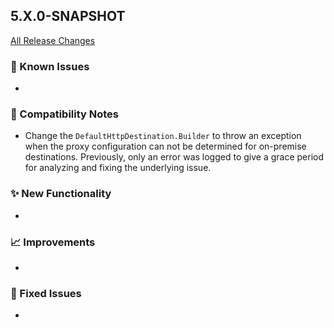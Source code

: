 ## 5.X.0-SNAPSHOT

[All Release Changes](https://github.com/SAP/cloud-sdk-java/releases)

### 🚧 Known Issues

- 

### 🔧 Compatibility Notes

- Change the `DefaultHttpDestination.Builder` to throw an exception when the proxy configuration can not be determined for on-premise destinations.
  Previously, only an error was logged to give a grace period for analyzing and fixing the underlying issue.

### ✨ New Functionality

- 

### 📈 Improvements

- 

### 🐛 Fixed Issues

- 
